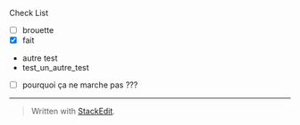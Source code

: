 
Check List

 - [ ] brouette
 - [X] fait
 - <i class="icon-check-empty"></i> autre test
 - test_un_autre_test
 - [ ] pourquoi ça ne marche pas ???


 

----------


> Written with [StackEdit](https://stackedit.io/).